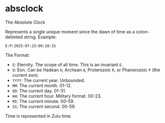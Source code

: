 # absclock
The Absolute Clock

Represents a single unique moment since the dawn of time as a colon-delimted string. Example:

`E:P:2025:07:23:09:28:15`

The Format:

* `E`: Eternity. The scope of all time. This is an invariant `E`.
* `O`: Eon. Can be Hadean `H`, Archean `A`, Proterozoic `R`, or Phanerozoic `P` (the current eon).
* `YYYY`: The current year. Unbounded.
* `MM`: The current month. 01-12.
* `DD`: The current day. 01-31.
* `HH`: The current hour. Military format. 00-23.
* `MI`: The current minute. 00-59.
* `SS`: The current second. 00-59.

Time is represented in Zulu time.
